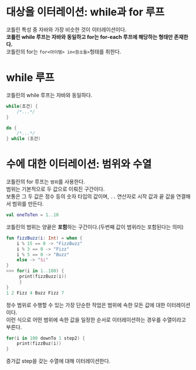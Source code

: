 대상을 이터레이션: while과 for 루프
=================================
코틀린 특성 중 자바와 가장 비슷한 것이 이터레이션이다.       
**코틀린 while 루프는 자바와 동일하고 for는 for-each 루프에 해당하는 형태만 존재한다.**          
코틀린의 for는 `for<아이템> in<원소들>`헝태를 취한다.     

# while 루프
코틀린의 while 루프는 자바와 동일하다.   
  
```kt
while(조건) {
    /*...*/
}
```
```kt
do {
    /*...*/
} while (조건)
```

# 수에 대한 이터레이션: 범위와 수열    
코틀린의 for 루프는 `범위`를 사용한다.           
범위는 기본적으로 두 값으로 이뤄진 구간이다.        
보통은 그 두 값은 정수 등의 숫자 타입의 값이며, `..` 연산자로 시작 값과 끝 값을 연결해서 범위를 만든다.     

```kt
val oneToTen = 1..10
```
코틀린의 범위는 양끝은 **포함**하는 구간이다.(두번째 값이 범위라는 포함된다는 의미)     

```kt
fun fizzBuzz(i: Int) = when {
    i % 15 == 0 -> "FizzBuzz"
    i % 3 == 0 -> "Fizz"
    i % 5 == 0 -> "Buzz"
    else -> "$i"
}
>>> for(i in 1..100) {
     print(fizzBuzz(i))
     }
}
1 2 Fizz 4 Buzz Fizz 7
```
정수 범위로 수행할 수 있는 가장 단순한 작업은 범위에 속한 모든 값에 대한 이터레이션이다.      
이런 식으로 어떤 범위에 속한 값을 일정한 순서로 이터레이션하는 경우를 수열이라고 부른다.       

```kt
for(i in 100 downTo 1 step2) { 
    print(fizzBuz(i))
}
```
증가값 step을 갖는 수열에 대해 이터레이션한다.   





